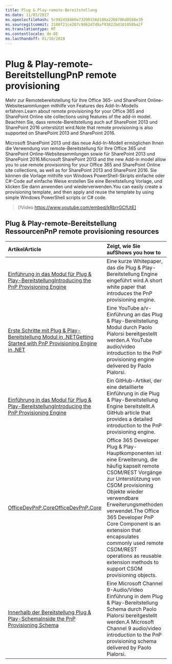 ```yaml
---
title: Plug & Play-remote-Bereitstellung
ms.date: 11/03/2017
ms.openlocfilehash: 5c992458460e73290336d100a2266706d8580e39
ms.sourcegitcommit: 2188f21ce207c9d62d7d8af93822bd101058ba2f
ms.translationtype: MT
ms.contentlocale: de-DE
ms.lasthandoff: 01/10/2018
---
```

# <a name="pnp-remote-provisioning"></a><span data-ttu-id="2b0e1-102">Plug & Play-remote-Bereitstellung</span><span class="sxs-lookup"><span data-stu-id="2b0e1-102">PnP remote provisioning</span></span>

<span data-ttu-id="2b0e1-103">Mehr zur Remotebereitstellung für Ihre Office 365- und SharePoint Online-Websitesammlungen mithilfe von Features des Add-In-Modells erfahren.</span><span class="sxs-lookup"><span data-stu-id="2b0e1-103">Learn about remote provisioning for your Office 365 and SharePoint Online site collections using features of the add-in model.</span></span> <span data-ttu-id="2b0e1-104">Beachten Sie, dass remote-Bereitstellung auch auf SharePoint 2013 und SharePoint 2016 unterstützt wird.</span><span class="sxs-lookup"><span data-stu-id="2b0e1-104">Note that remote provisioning is also supported on SharePoint 2013 and SharePoint 2016.</span></span>

<span data-ttu-id="2b0e1-105">Microsoft SharePoint 2013 und das neue Add-In-Modell ermöglichen Ihnen die Verwendung von remote-Bereitstellung für Ihre Office 365 und SharePoint Online-Websitesammlungen sowie für SharePoint 2013 und SharePoint 2016.</span><span class="sxs-lookup"><span data-stu-id="2b0e1-105">Microsoft SharePoint 2013 and the new Add-in model allow you to use remote provisioning for your Office 365 and SharePoint Online site collections, as well as for SharePoint 2013 and SharePoint 2016.</span></span> <span data-ttu-id="2b0e1-106">Sie können die Vorlage mithilfe von Windows PowerShell-Skripts einfache oder C#-Code auf einfache Weise erstellen Sie eine Bereitstellung Vorlage, und klicken Sie dann anwenden und wiederverwenden.</span><span class="sxs-lookup"><span data-stu-id="2b0e1-106">You can easily create a provisioning template, and then apply and reuse the template by using simple Windows PowerShell scripts or C# code.</span></span>

> [!Video https://www.youtube.com/embed/kRbrrGCfUtE]

## <a name="pnp-remote-provisioning-resources"></a><span data-ttu-id="2b0e1-107">Plug & Play-remote-Bereitstellung Ressourcen</span><span class="sxs-lookup"><span data-stu-id="2b0e1-107">PnP remote provisioning resources</span></span>

|<span data-ttu-id="2b0e1-108">**Artikel**</span><span class="sxs-lookup"><span data-stu-id="2b0e1-108">**Article**</span></span>|<span data-ttu-id="2b0e1-109">**Zeigt, wie Sie auf**</span><span class="sxs-lookup"><span data-stu-id="2b0e1-109">**Shows you how to**</span></span>|
|:-----|:-----|
|[<span data-ttu-id="2b0e1-110">Einführung in das Modul für Plug & Play-Bereitstellung</span><span class="sxs-lookup"><span data-stu-id="2b0e1-110">Introducing the PnP Provisioning Engine</span></span>](Introducing-the-PnP-Provisioning-Engine.md)| <span data-ttu-id="2b0e1-111">Eine kurze Whitepaper, das die Plug & Play-Bereitstellung Engine eingeführt wird.</span><span class="sxs-lookup"><span data-stu-id="2b0e1-111">A short white paper that introduces the PnP provisioning engine.</span></span>|
|[<span data-ttu-id="2b0e1-112">Erste Schritte mit Plug & Play-Bereitstellung Modul in .NET</span><span class="sxs-lookup"><span data-stu-id="2b0e1-112">Getting Started with PnP Provisioning Engine in .NET</span></span>](https://www.youtube.com/watch?v=kRbrrGCfUtE)|<span data-ttu-id="2b0e1-113">Eine YouTube a/v-Einführung an das Plug & Play-Bereitstellung Modul durch Paolo Pialorsi bereitgestellt werden.</span><span class="sxs-lookup"><span data-stu-id="2b0e1-113">A YouTube audio/video introduction to the PnP provisioning engine delivered by Paolo Pialorsi.</span></span>|
|[<span data-ttu-id="2b0e1-114">Einführung in das Modul für Plug & Play-Bereitstellung</span><span class="sxs-lookup"><span data-stu-id="2b0e1-114">Introducing the PnP Provisioning Engine</span></span>](https://github.com/SharePoint/PnP-Guidance/blob/551b9f6a66cf94058ba5497e310d519647afb20c/articles/Introducing-the-PnP-Provisioning-Engine.md)|<span data-ttu-id="2b0e1-115">Ein GitHub-Artikel, der eine detaillierte Einführung in die Plug & Play-Bereitstellung Engine bereitstellt.</span><span class="sxs-lookup"><span data-stu-id="2b0e1-115">A GitHub article that provides a detailed introduction to the PnP provisioning engine.</span></span>|
|[<span data-ttu-id="2b0e1-116">OfficeDevPnP.Core</span><span class="sxs-lookup"><span data-stu-id="2b0e1-116">OfficeDevPnP.Core </span></span>](https://github.com/SharePoint/PnP-Sites-Core/tree/master/Core)|<span data-ttu-id="2b0e1-117">Office 365 Developer Plug & Play-Hauptkomponenten ist eine Erweiterung, die häufig kapselt remote CSOM/REST Vorgänge zur Unterstützung von CSOM provisioning Objekte wieder verwendbare Erweiterungsmethoden verwendet.</span><span class="sxs-lookup"><span data-stu-id="2b0e1-117">The Office 365 Developer PnP Core Component is an extension that encapsulates commonly used remote CSOM/REST operations as reusable extension methods to support CSOM provisioning objects.</span></span>|
|[<span data-ttu-id="2b0e1-118">Innerhalb der Bereitstellung Plug & Play-Schema</span><span class="sxs-lookup"><span data-stu-id="2b0e1-118">Inside the PnP Provisioning Schema</span></span>](https://channel9.msdn.com/blogs/OfficeDevPnP/Deep-dive-to-PnP-provisioning-engine-schema)|<span data-ttu-id="2b0e1-119">Eine Microsoft Channel 9-Audio/Video Einführung in dem Plug & Play-Bereitstellung Schema durch Paolo Pialorsi bereitgestellt werden.</span><span class="sxs-lookup"><span data-stu-id="2b0e1-119">A Microsoft Channel 9 audio/video introduction to the PnP provisioning schema delivered by Paolo Pialorsi.</span></span>|

